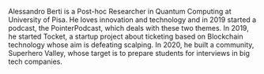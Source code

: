Alessandro Berti is a Post-hoc Researcher in Quantum Computing at University of Pisa.
He loves innovation and technology and in 2019 started a podcast, the PointerPodcast, which deals with these two themes.
In 2019, he started Tocket, a startup project about ticketing based on Blockchain technology whose aim is defeating scalping.
In 2020, he built a community, Superhero Valley, whose target is to prepare students for interviews in big tech companies.
